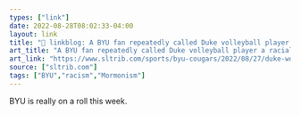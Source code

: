 ```yaml
---
types: ["link"]
date: 2022-08-28T08:02:33-04:00
layout: link
title: "🔗 linkblog: A BYU fan repeatedly called Duke volleyball player a racial slur during match in Utah, family says'"
art_title: "A BYU fan repeatedly called Duke volleyball player a racial slur during match in Utah, family says"
art_link: "https://www.sltrib.com/sports/byu-cougars/2022/08/27/duke-womens-volleyball-player/"
source: ["sltrib.com"]
tags: ["BYU","racism","Mormonism"]
---
```

BYU is really on a roll this week.
 
